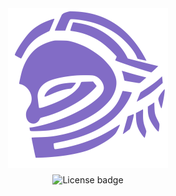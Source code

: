 <div style="display: flex; gap: 10px;flex-direction:column;justify-content: center;align-items: center;">
    <img src="perseus.svg" alt="PERSEUS logo" width="256" height="256" />
    <img src="https://img.shields.io/badge/release-v0.9.0-826CC6" alt="License badge" />
</div>